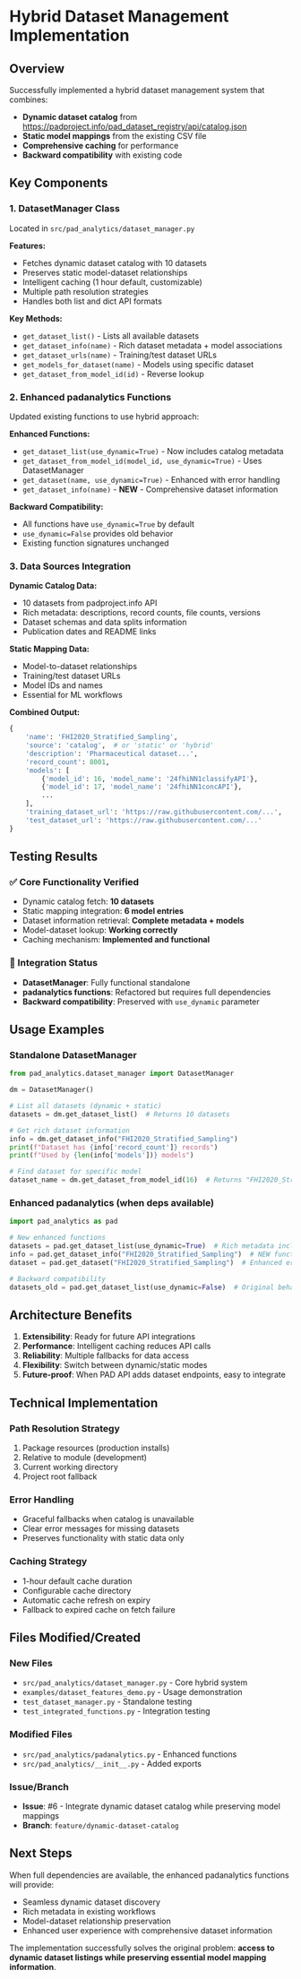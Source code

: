# Hybrid Dataset Management Implementation

## Overview

Successfully implemented a hybrid dataset management system that combines:
- **Dynamic dataset catalog** from https://padproject.info/pad_dataset_registry/api/catalog.json
- **Static model mappings** from the existing CSV file
- **Comprehensive caching** for performance
- **Backward compatibility** with existing code

## Key Components

### 1. DatasetManager Class
Located in `src/pad_analytics/dataset_manager.py`

**Features:**
- Fetches dynamic dataset catalog with 10 datasets
- Preserves static model-dataset relationships
- Intelligent caching (1 hour default, customizable)
- Multiple path resolution strategies
- Handles both list and dict API formats

**Key Methods:**
- `get_dataset_list()` - Lists all available datasets
- `get_dataset_info(name)` - Rich dataset metadata + model associations
- `get_dataset_urls(name)` - Training/test dataset URLs
- `get_models_for_dataset(name)` - Models using specific dataset
- `get_dataset_from_model_id(id)` - Reverse lookup

### 2. Enhanced padanalytics Functions
Updated existing functions to use hybrid approach:

**Enhanced Functions:**
- `get_dataset_list(use_dynamic=True)` - Now includes catalog metadata
- `get_dataset_from_model_id(model_id, use_dynamic=True)` - Uses DatasetManager
- `get_dataset(name, use_dynamic=True)` - Enhanced with error handling
- `get_dataset_info(name)` - **NEW** - Comprehensive dataset information

**Backward Compatibility:**
- All functions have `use_dynamic=True` by default
- `use_dynamic=False` provides old behavior
- Existing function signatures unchanged

### 3. Data Sources Integration

**Dynamic Catalog Data:**
- 10 datasets from padproject.info API
- Rich metadata: descriptions, record counts, file counts, versions
- Dataset schemas and data splits information
- Publication dates and README links

**Static Mapping Data:**
- Model-to-dataset relationships
- Training/test dataset URLs
- Model IDs and names
- Essential for ML workflows

**Combined Output:**
```python
{
    'name': 'FHI2020_Stratified_Sampling',
    'source': 'catalog',  # or 'static' or 'hybrid'
    'description': 'Pharmaceutical dataset...',
    'record_count': 8001,
    'models': [
        {'model_id': 16, 'model_name': '24fhiNN1classifyAPI'},
        {'model_id': 17, 'model_name': '24fhiNN1concAPI'},
        ...
    ],
    'training_dataset_url': 'https://raw.githubusercontent.com/...',
    'test_dataset_url': 'https://raw.githubusercontent.com/...'
}
```

## Testing Results

### ✅ Core Functionality Verified
- Dynamic catalog fetch: **10 datasets**
- Static mapping integration: **6 model entries**
- Dataset information retrieval: **Complete metadata + models**
- Model-dataset lookup: **Working correctly**
- Caching mechanism: **Implemented and functional**

### 🔧 Integration Status
- **DatasetManager**: Fully functional standalone
- **padanalytics functions**: Refactored but requires full dependencies
- **Backward compatibility**: Preserved with `use_dynamic` parameter

## Usage Examples

### Standalone DatasetManager
```python
from pad_analytics.dataset_manager import DatasetManager

dm = DatasetManager()

# List all datasets (dynamic + static)
datasets = dm.get_dataset_list()  # Returns 10 datasets

# Get rich dataset information
info = dm.get_dataset_info("FHI2020_Stratified_Sampling")
print(f"Dataset has {info['record_count']} records")
print(f"Used by {len(info['models'])} models")

# Find dataset for specific model
dataset_name = dm.get_dataset_from_model_id(16)  # Returns "FHI2020_Stratified_Sampling"
```

### Enhanced padanalytics (when deps available)
```python
import pad_analytics as pad

# New enhanced functions
datasets = pad.get_dataset_list(use_dynamic=True)  # Rich metadata included
info = pad.get_dataset_info("FHI2020_Stratified_Sampling")  # NEW function
dataset = pad.get_dataset("FHI2020_Stratified_Sampling")  # Enhanced error handling

# Backward compatibility
datasets_old = pad.get_dataset_list(use_dynamic=False)  # Original behavior
```

## Architecture Benefits

1. **Extensibility**: Ready for future API integrations
2. **Performance**: Intelligent caching reduces API calls
3. **Reliability**: Multiple fallbacks for data access
4. **Flexibility**: Switch between dynamic/static modes
5. **Future-proof**: When PAD API adds dataset endpoints, easy to integrate

## Technical Implementation

### Path Resolution Strategy
1. Package resources (production installs)
2. Relative to module (development)
3. Current working directory
4. Project root fallback

### Error Handling
- Graceful fallbacks when catalog is unavailable
- Clear error messages for missing datasets
- Preserves functionality with static data only

### Caching Strategy
- 1-hour default cache duration
- Configurable cache directory
- Automatic cache refresh on expiry
- Fallback to expired cache on fetch failure

## Files Modified/Created

### New Files
- `src/pad_analytics/dataset_manager.py` - Core hybrid system
- `examples/dataset_features_demo.py` - Usage demonstration
- `test_dataset_manager.py` - Standalone testing
- `test_integrated_functions.py` - Integration testing

### Modified Files
- `src/pad_analytics/padanalytics.py` - Enhanced functions
- `src/pad_analytics/__init__.py` - Added exports

### Issue/Branch
- **Issue**: #6 - Integrate dynamic dataset catalog while preserving model mappings
- **Branch**: `feature/dynamic-dataset-catalog`

## Next Steps

When full dependencies are available, the enhanced padanalytics functions will provide:
- Seamless dynamic dataset discovery
- Rich metadata in existing workflows  
- Model-dataset relationship preservation
- Enhanced user experience with comprehensive dataset information

The implementation successfully solves the original problem: **access to dynamic dataset listings while preserving essential model mapping information**.